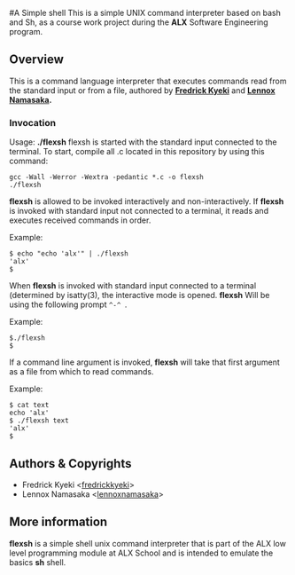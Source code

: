 #A Simple shell
This is a simple UNIX command interpreter based on bash and Sh, as a course work project during the **ALX** Software Engineering program.

## Overview

This is a command language interpreter that executes commands read from the standard input or from a file, authored by **[Fredrick Kyeki](https://github.com/fredrickkyeki)** and **[Lennox Namasaka](https://github.com/lennoxnamasaka).**
### Invocation

Usage: **./flexsh** 
flexsh is started with the standard input connected to the terminal. To start, compile all .c located in this repository by using this command: 
```
gcc -Wall -Werror -Wextra -pedantic *.c -o flexsh
./flexsh
```


**flexsh** is allowed to be invoked interactively and non-interactively. If **flexsh** is invoked with standard input not connected to a terminal, it reads and executes received commands in order.

Example:
```
$ echo "echo 'alx'" | ./flexsh
'alx'
$
```

When **flexsh** is invoked with standard input connected to a terminal (determined by isatty(3), the interactive mode is opened. **flexsh** Will be using the following prompt `^-^ `.

Example:
```
$./flexsh
$
```

If a command line argument is invoked, **flexsh** will take that first argument as a file from which to read commands.

Example:
```
$ cat text
echo 'alx'
$ ./flexsh text
'alx'
$
```

## Authors & Copyrights

* Fredrick Kyeki <[fredrickkyeki](https://github.com/fredrickkyeki)>
* Lennox Namasaka <[lennoxnamasaka](https://github.com/lennoxnamasaka)>

## More information

**flexsh** is a simple shell unix command interpreter that is part of the ALX low level programming module at ALX School and is intended to emulate the basics **sh** shell.

